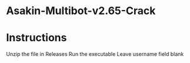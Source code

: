 # Asakin-Multibot-v2.65-Crack
# Instructions

Unzip the file in Releases
Run the executable
Leave username field blank
